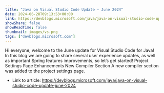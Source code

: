 ```yaml
---
title: "Java on Visual Studio Code Update – June 2024"
date: 2024-06-28T09:13:53+00:00
link: https://devblogs.microsoft.com/java/java-on-visual-studio-code-update-june-2024
showShare: false
showReadTime: false
thumbnail: images/vs.png
tags: ["devblogs.microsoft.com"]
---
```

Hi everyone, welcome to the June update for Visual Studio Code for Java! In this blog we are going to share several user experience updates, as well as important Spring features improvements, so let’s get started! Project Settings Page Enhancements New Compiler Section A new compiler section was added to the project settings page.

- Link to article: https://devblogs.microsoft.com/java/java-on-visual-studio-code-update-june-2024